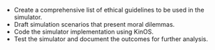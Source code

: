 - Create a comprehensive list of ethical guidelines to be used in the simulator.
- Draft simulation scenarios that present moral dilemmas.
- Code the simulator implementation using KinOS.
- Test the simulator and document the outcomes for further analysis.